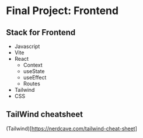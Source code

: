 # Final Project: Frontend

## Stack for Frontend
- Javascript
- Vite
- React
    - Context
    - useState
    - useEffect
    - Routes
- Tailwind
- CSS


## TailWind cheatsheet 
(Tailwind)[https://nerdcave.com/tailwind-cheat-sheet]